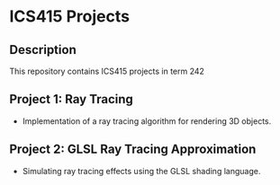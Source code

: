 # ICS415 Projects

## Description
This repository contains ICS415 projects in term 242

## Project 1: Ray Tracing
- Implementation of a ray tracing algorithm for rendering 3D objects.
  
## Project 2: GLSL Ray Tracing Approximation
- Simulating ray tracing effects using the GLSL shading language.
